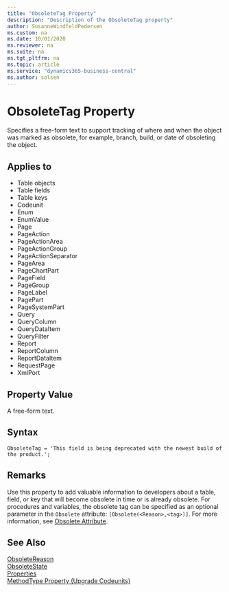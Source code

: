 ```yaml
---
title: "ObsoleteTag Property"
description: "Description of the ObsoleteTag property"
author: SusanneWindfeldPedersen
ms.custom: na
ms.date: 10/01/2020
ms.reviewer: na
ms.suite: na
ms.tgt_pltfrm: na
ms.topic: article
ms.service: "dynamics365-business-central"
ms.author: solsen
---
```


# ObsoleteTag Property

Specifies a free-form text to support tracking of where and when the object was marked as obsolete, for example, branch, build, or date of obsoleting the object.

## Applies to  

- Table objects
- Table fields
- Table keys
- Codeunit
- Enum
- EnumValue
- Page
- PageAction
- PageActionArea
- PageActionGroup
- PageActionSeparator
- PageArea
- PageChartPart
- PageField
- PageGroup
- PageLabel
- PagePart
- PageSystemPart
- Query
- QueryColumn
- QueryDataItem
- QueryFilter
- Report
- ReportColumn
- ReportDataItem
- RequestPage
- XmlPort
  
## Property Value  

A free-form text.

## Syntax

```AL
ObsoleteTag = 'This field is being deprecated with the newest build of the product.';
```

## Remarks

Use this property to add valuable information to developers about a table, field, or key that will become obsolete in time or is already obsolete. For procedures and variables, the obsolete tag can be specified as an optional parameter in the `Obsolete` attribute: `[Obsolete(<Reason>,<tag>)]`. For more information, see [Obsolete Attribute](../methods/devenv-obsolete-attribute.md).

## See Also  

[ObsoleteReason](devenv-obsoletereason-property.md)  
[ObsoleteState](devenv-obsoletestate-property.md)  
[Properties](devenv-properties.md)  
[MethodType Property (Upgrade Codeunits)](../devenv-methodtype-property-upgrade-codeunits.md)  
